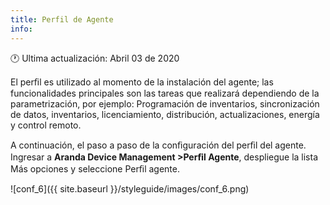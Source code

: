 ```yaml
---
title: Perfil de Agente
info:
---
```

🕐 Ultima actualización: Abril 03 de 2020

El perﬁl es utilizado al momento de la instalación del agente; las funcionalidades principales son las tareas que realizará dependiendo de la parametrización, por ejemplo: Programación de inventarios, sincronización de datos, inventarios, licenciamiento, distribución, actualizaciones, energía y control remoto.

A continuación, el paso a paso de la conﬁguración del perﬁl del agente. Ingresar a **Aranda Device Management >Perﬁl Agente**, despliegue la lista Más opciones y seleccione Perﬁl agente.


![conf_6]({{ site.baseurl }}/styleguide/images/conf_6.png)
